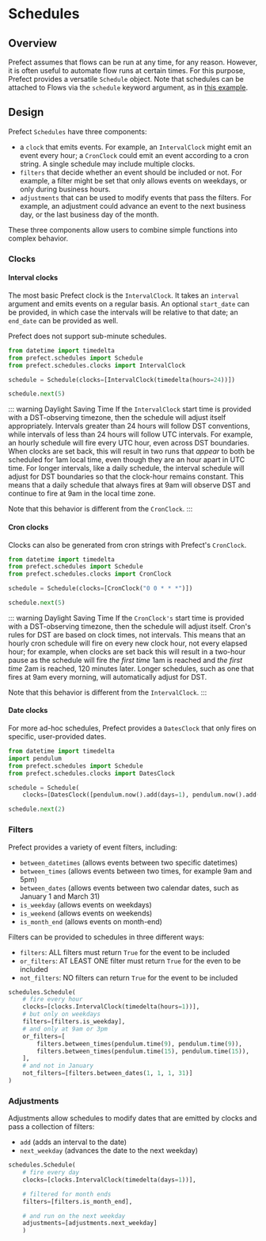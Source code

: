 # Schedules

## Overview

Prefect assumes that flows can be run at any time, for any reason. However, it is often useful to automate flow runs at certain times. For this purpose, Prefect provides a versatile `Schedule` object.  Note that schedules can be attached to Flows via the `schedule` keyword argument, as in [this example](https://docs.prefect.io/guide/examples/daily_github_stats_to_airtable.html).

## Design

Prefect `Schedules` have three components:

- a `clock` that emits events. For example, an `IntervalClock` might emit an event every hour; a `CronClock` could emit an event according to a cron string. A single schedule may include multiple clocks.
- `filters` that decide whether an event should be included or not. For example, a filter might be set that only allows events on weekdays, or only during business hours.
- `adjustments` that can be used to modify events that pass the filters. For example, an adjustment could advance an event to the next business day, or the last business day of the month.

These three components allow users to combine simple functions into complex behavior.

### Clocks

#### Interval clocks

The most basic Prefect clock is the `IntervalClock`. It takes an `interval` argument and emits events on a regular basis. An optional `start_date` can be provided, in which case the intervals will be relative to that date; an `end_date` can be provided as well.

Prefect does not support sub-minute schedules.

```python
from datetime import timedelta
from prefect.schedules import Schedule
from prefect.schedules.clocks import IntervalClock

schedule = Schedule(clocks=[IntervalClock(timedelta(hours=24))])

schedule.next(5)
```

::: warning Daylight Saving Time
If the `IntervalClock` start time is provided with a DST-observing timezone, then the schedule will adjust itself appropriately. Intervals greater than 24 hours will follow DST conventions, while intervals of less than 24 hours will follow UTC intervals. For example, an hourly schedule will fire every UTC hour, even across DST boundaries. When clocks are set back, this will result in two runs that _appear_ to both be scheduled for 1am local time, even though they are an hour apart in UTC time. For longer intervals, like a daily schedule, the interval schedule will adjust for DST boundaries so that the clock-hour remains constant. This means that a daily schedule that always fires at 9am will observe DST and continue to fire at 9am in the local time zone.

Note that this behavior is different from the `CronClock`.
:::

#### Cron clocks

Clocks can also be generated from cron strings with Prefect's `CronClock`.

```python
from datetime import timedelta
from prefect.schedules import Schedule
from prefect.schedules.clocks import CronClock

schedule = Schedule(clocks=[CronClock("0 0 * * *")])

schedule.next(5)
```

::: warning Daylight Saving Time
If the `CronClock's` start time is provided with a DST-observing timezone, then the schedule will adjust itself. Cron's rules for DST are based on clock times, not intervals. This means that an hourly cron schedule will fire on every new clock hour, not every elapsed hour; for example, when clocks are set back this will result in a two-hour pause as the schedule will fire _the first time_ 1am is reached and _the first time_ 2am is reached, 120 minutes later. Longer schedules, such as one that fires at 9am every morning, will automatically adjust for DST.

Note that this behavior is different from the `IntervalClock`.
:::

#### Date clocks

For more ad-hoc schedules, Prefect provides a `DatesClock` that only fires on specific, user-provided dates.

```python
from datetime import timedelta
import pendulum
from prefect.schedules import Schedule
from prefect.schedules.clocks import DatesClock

schedule = Schedule(
    clocks=[DatesClock([pendulum.now().add(days=1), pendulum.now().add(days=2)])])

schedule.next(2)
```

### Filters

Prefect provides a variety of event filters, including:

- `between_datetimes` (allows events between two specific datetimes)
- `between_times` (allows events between two times, for example 9am and 5pm)
- `between_dates` (allows events between two calendar dates, such as January 1 and March 31)
- `is_weekday` (allows events on weekdays)
- `is_weekend` (allows events on weekends)
- `is_month_end` (allows events on month-end)

Filters can be provided to schedules in three different ways:

- `filters`: ALL filters must return `True` for the event to be included
- `or_filters`: AT LEAST ONE filter must return `True` for the even to be included
- `not_filters`: NO filters can return `True` for the event to be included

```python
schedules.Schedule(
    # fire every hour
    clocks=[clocks.IntervalClock(timedelta(hours=1))],
    # but only on weekdays
    filters=[filters.is_weekday],
    # and only at 9am or 3pm
    or_filters=[
        filters.between_times(pendulum.time(9), pendulum.time(9)),
        filters.between_times(pendulum.time(15), pendulum.time(15)),
    ],
    # and not in January
    not_filters=[filters.between_dates(1, 1, 1, 31)]
)
```

### Adjustments

Adjustments allow schedules to modify dates that are emitted by clocks and pass a collection of filters:

- `add` (adds an interval to the date)
- `next_weekday` (advances the date to the next weekday)

```python
schedules.Schedule(
    # fire every day
    clocks=[clocks.IntervalClock(timedelta(days=1))],

    # filtered for month ends
    filters=[filters.is_month_end],

    # and run on the next weekday
    adjustments=[adjustments.next_weekday]
    )
```
